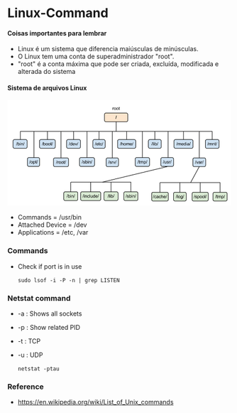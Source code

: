 # Linux-Command

#### Coisas importantes para lembrar

- Linux é um sistema que diferencia maiúsculas de minúsculas.
- O Linux tem uma conta de superadministrador "root".
- "root" é a conta máxima que pode ser criada, excluída, modificada e alterada do sistema

#### Sistema de arquivos Linux

![linux-filesystem](https://github.com/isaccanedo/Linux-Command/blob/master/linux.png)

- Commands = /usr/bin
- Attached Device = /dev
- Applications = /etc, /var

### Commands

- Check if port is in use

      sudo lsof -i -P -n | grep LISTEN

### Netstat command

- -a : Shows all sockets
- -p : Show related PID
- -t : TCP
- -u : UDP

      netstat -ptau

### Reference

- https://en.wikipedia.org/wiki/List_of_Unix_commands
